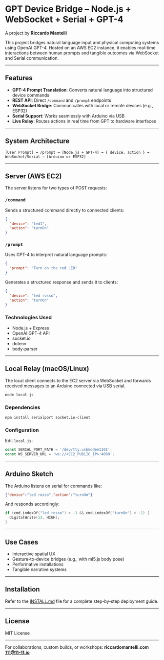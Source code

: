 # GPT Device Bridge – Node.js + WebSocket + Serial + GPT-4

A project by **Riccardo Mantelli**

This project bridges natural language input and physical computing systems using OpenAI GPT-4. Hosted on an AWS EC2 instance, it enables real-time interactions between human prompts and tangible outcomes via WebSocket and Serial communication.

---

## Features

- **GPT-4 Prompt Translation**: Converts natural language into structured device commands
- **REST API**: Direct `/command` and `/prompt` endpoints
- **WebSocket Bridge**: Communicates with local or remote devices (e.g., ESP32)
- **Serial Support**: Works seamlessly with Arduino via USB
- **Live Relay**: Routes actions in real time from GPT to hardware interfaces

---

## System Architecture

```
[User Prompt] → /prompt → [Node.js + GPT-4] → { device, action } → WebSocket/Serial → [Arduino or ESP32]
```

---

## Server (AWS EC2)

The server listens for two types of POST requests:

### `/command`
Sends a structured command directly to connected clients:
```json
{
  "device": "led1",
  "action": "turnOn"
}
```

### `/prompt`
Uses GPT-4 to interpret natural language prompts:
```json
{
  "prompt": "Turn on the red LED"
}
```
Generates a structured response and sends it to clients:
```json
{
  "device": "led rosso",
  "action": "turnOn"
}
```

### Technologies Used
- Node.js + Express
- OpenAI GPT-4 API
- socket.io
- dotenv
- body-parser

---

## Local Relay (macOS/Linux)

The local client connects to the EC2 server via WebSocket and forwards received messages to an Arduino connected via USB serial.

```bash
node local.js
```

### Dependencies
```bash
npm install serialport socket.io-client
```

### Configuration
Edit `local.js`:
```js
const SERIAL_PORT_PATH = '/dev/tty.usbmodem1101';
const WS_SERVER_URL = 'ws://<EC2_PUBLIC_IP>:4000';
```

---

## Arduino Sketch

The Arduino listens on serial for commands like:
```json
{"device":"led rosso","action":"turnOn"}
```
And responds accordingly:
```cpp
if (cmd.indexOf("led rosso") > -1 && cmd.indexOf("turnOn") > -1) {
  digitalWrite(13, HIGH);
}
```

---

## Use Cases
- Interactive spatial UX
- Gesture-to-device bridges (e.g., with ml5.js body pose)
- Performative installations
- Tangible narrative systems

---

## Installation
Refer to the [INSTALL.md](./INSTALL.md) file for a complete step-by-step deployment guide.

---

## License
MIT License

---

For collaborations, custom builds, or workshops:
**riccardomantelli.com**  
**111@11-11.io**
